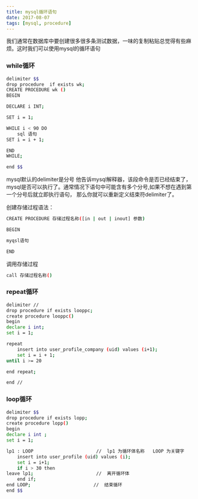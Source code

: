 ```yaml
---
title: mysql循环语句
date: 2017-08-07  
tags: [mysql, procedure]
---
```

我们通常在数据库中要创建很多很多条测试数据，一味的复制粘贴总觉得有些麻烦。这时我们可以使用mysql的循环语句

### while循环
```bash
delimiter $$
drop procedure  if exists wk;
CREATE PROCEDURE wk ()
BEGIN

DECLARE i INT;

SET i = 1;

WHILE i < 90 DO
	sql 语句
SET i = i + 1;

END
WHILE;

end $$
```
mysql默认的delimiter是分号 他告诉mysql解释器，该段命令是否已经结束了，mysql是否可以执行了。通常情况下语句中可能含有多个分号,如果不想在遇到第一个分号后就立即执行语句，
那么你就可以重新定义结束符delimiter了。

创建存储过程语法：
```bash
CREATE PROCEDURE 存储过程名称([in | out | inout] 参数)

BEGIN

myqsl语句

END
```

调用存储过程
```bash
call 存储过程名称()
```

### repeat循环
```bash
delimiter //
drop procedure if exists looppc;
create procedure looppc()
begin 
declare i int;
set i = 1;

repeat 
    insert into user_profile_company (uid) values (i+1);
    set i = i + 1;
until i >= 20

end repeat;

end //
```

### loop循环
```bash
delimiter $$
drop procedure if exists lopp;
create procedure lopp()
begin 
declare i int ;
set i = 1;

lp1 : LOOP　　　　　　　　　　　　　　//  lp1 为循环体名称   LOOP 为关键字
    insert into user_profile (uid) values (i);
    set i = i+1;
    if i > 30 then
leave lp1;　　　　　　　　　　　　　　//  离开循环体
    end if;
end LOOP;　　　　　　　　　　　　　　//  结束循环
end $$
```